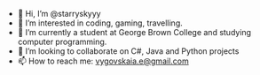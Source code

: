 - 👋 Hi, I’m @starryskyyy
- 👀 I’m interested in coding, gaming, travelling.
- 🌱 I’m currently a student at George Brown College and studying computer programming. 
- 💞️ I’m looking to collaborate on C#, Java and Python projects
- 📫 How to reach me: vygovskaia.e@gmail.com


